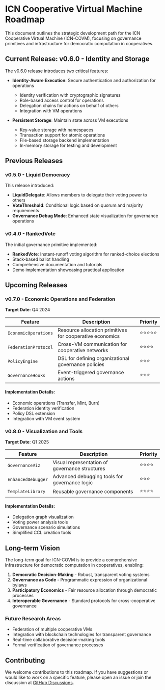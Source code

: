 # ICN Cooperative Virtual Machine Roadmap

This document outlines the strategic development path for the ICN Cooperative Virtual Machine (ICN-COVM), focusing on governance primitives and infrastructure for democratic computation in cooperatives.

## Current Release: v0.6.0 - Identity and Storage

The v0.6.0 release introduces two critical features:

- **Identity-Aware Execution**: Secure authentication and authorization for operations
  - Identity verification with cryptographic signatures 
  - Role-based access control for operations
  - Delegation chains for actions on behalf of others
  - Integration with VM operations

- **Persistent Storage**: Maintain state across VM executions
  - Key-value storage with namespaces
  - Transaction support for atomic operations
  - File-based storage backend implementation
  - In-memory storage for testing and development

## Previous Releases

### v0.5.0 - Liquid Democracy

This release introduced:

- **LiquidDelegate**: Allows members to delegate their voting power to others
- **VoteThreshold**: Conditional logic based on quorum and majority requirements
- **Governance Debug Mode**: Enhanced state visualization for governance operations

### v0.4.0 - RankedVote

The initial governance primitive implemented:

- **RankedVote**: Instant-runoff voting algorithm for ranked-choice elections
- Stack-based ballot handling
- Comprehensive documentation and tutorials
- Demo implementation showcasing practical application

## Upcoming Releases

### v0.7.0 - Economic Operations and Federation

**Target Date:** Q4 2024

| Feature | Description | Priority |
|---------|-------------|----------|
| `EconomicOperations` | Resource allocation primitives for cooperative economics | ⭐️⭐️⭐️⭐️⭐️ |
| `FederationProtocol` | Cross-VM communication for cooperative networks | ⭐️⭐️⭐️⭐️ |
| `PolicyEngine` | DSL for defining organizational governance policies | ⭐️⭐️⭐️ |
| `GovernanceHooks` | Event-triggered governance actions | ⭐️⭐️⭐️ |

#### Implementation Details:

- Economic operations (Transfer, Mint, Burn)
- Federation identity verification
- Policy DSL extension
- Integration with VM event system

### v0.8.0 - Visualization and Tools

**Target Date:** Q1 2025

| Feature | Description | Priority |
|---------|-------------|----------|
| `GovernanceViz` | Visual representation of governance structures | ⭐️⭐️⭐️⭐️ |
| `EnhancedDebugger` | Advanced debugging tools for governance logic | ⭐️⭐️⭐️ |
| `TemplateLibrary` | Reusable governance components | ⭐️⭐️⭐️⭐️ |

#### Implementation Details:

- Delegation graph visualization
- Voting power analysis tools
- Governance scenario simulations
- Simplified CCL creation tools

## Long-term Vision

The long-term goal for ICN-COVM is to provide a comprehensive infrastructure for democratic computation in cooperatives, enabling:

1. **Democratic Decision-Making** - Robust, transparent voting systems
2. **Governance as Code** - Programmatic expression of organizational bylaws
3. **Participatory Economics** - Fair resource allocation through democratic processes
4. **Interoperable Governance** - Standard protocols for cross-cooperative governance

### Future Research Areas

- Federation of multiple cooperative VMs
- Integration with blockchain technologies for transparent governance
- Real-time collaborative decision-making tools
- Formal verification of governance processes

## Contributing

We welcome contributions to this roadmap. If you have suggestions or would like to work on a specific feature, please open an issue or join the discussion at [GitHub Discussions](https://github.com/icn-covm/discussions). 